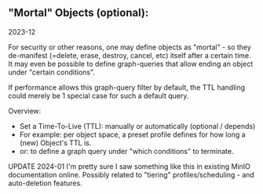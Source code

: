 ## "Mortal" Objects (optional):

2023-12

For security or other reasons, one may define objects as "mortal" - so they
de-manifest (=delete, erase, destroy, cancel, etc) itself after a certain time.
It may even be possible to define graph-queries that allow ending an object
under "certain conditions".

If performance allows this graph-query filter by default, the TTL handling
could merely be 1 special case for such a default query.

Overview:

  * Set a Time-To-Live (TTL): manually or automatically (optional / depends)
  * For example: per object space, a preset profile defines for how long a (new) Object's TTL is.
  * or: to define a graph query under "which conditions" to terminate.


UPDATE 2024-01
I'm pretty sure I saw something like this in existing MinIO documentation online. Possibly related to "tiering" profiles/scheduling - and auto-deletion features.

